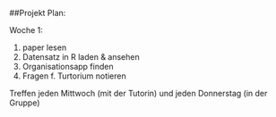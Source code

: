 ##Projekt Plan:

Woche 1:
1. paper lesen
2. Datensatz in R laden & ansehen
3. Organisationsapp finden
4. Fragen f. Turtorium notieren


Treffen jeden Mittwoch (mit der Tutorin) und jeden Donnerstag (in der Gruppe)


